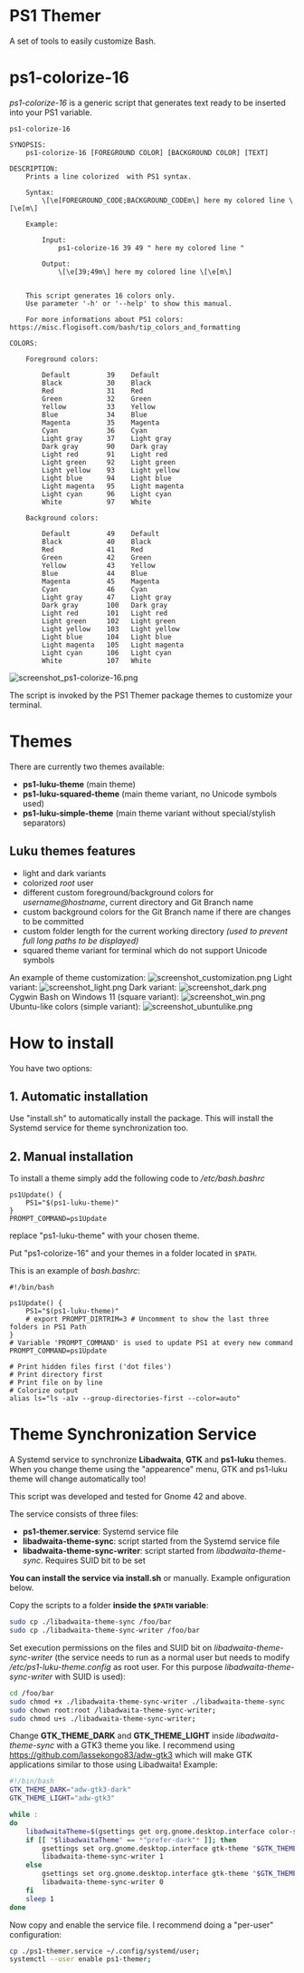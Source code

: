 # PS1 Themer
A set of tools to easily customize Bash.

# ps1-colorize-16
*ps1-colorize-16* is a generic script that generates text ready to be inserted into your PS1 variable.

```
ps1-colorize-16

SYNOPSIS: 
	ps1-colorize-16 [FOREGROUND COLOR] [BACKGROUND COLOR] [TEXT]

DESCRIPTION:
	Prints a line colorized  with PS1 syntax.

	Syntax:
		\[\e[FOREGROUND_CODE;BACKGROUND_CODEm\] here my colored line \[\e[m\]

	Example:

		Input:
			ps1-colorize-16 39 49 " here my colored line "

		Output:
			\[\e[39;49m\] here my colored line \[\e[m\]
		
	
	This script generates 16 colors only.
	Use parameter '-h' or '--help' to show this manual.
	
	For more informations about PS1 colors: https://misc.flogisoft.com/bash/tip_colors_and_formatting

COLORS:
	
	Foreground colors:

		Default         39    Default
		Black           30    Black
		Red             31    Red
		Green           32    Green
		Yellow          33    Yellow
		Blue            34    Blue
		Magenta         35    Magenta
		Cyan            36    Cyan
		Light gray      37    Light gray
		Dark gray       90    Dark gray
		Light red       91    Light red
		Light green     92    Light green
		Light yellow    93    Light yellow
		Light blue      94    Light blue
		Light magenta   95    Light magenta
		Light cyan      96    Light cyan
		White           97    White

	Background colors:

		Default         49    Default
		Black           40    Black
		Red             41    Red
		Green           42    Green
		Yellow          43    Yellow
		Blue            44    Blue
		Magenta         45    Magenta
		Cyan            46    Cyan
		Light gray      47    Light gray
		Dark gray       100   Dark gray
		Light red       101   Light red
		Light green     102   Light green
		Light yellow    103   Light yellow
		Light blue      104   Light blue
		Light magenta   105   Light magenta
		Light cyan      106   Light cyan
		White           107   White

```
![screenshot_ps1-colorize-16.png](./screenshots/screenshot_ps1-colorize-16.png)

The script is invoked by the PS1 Themer package themes to customize your terminal.

# Themes
There are currently two themes available:
- **ps1-luku-theme** (main theme)
- **ps1-luku-squared-theme** (main theme variant, no Unicode symbols used)
- **ps1-luku-simple-theme** (main theme variant without special/stylish separators)

## Luku themes features
- light and dark variants
- colorized *root* user
- different custom foreground/background colors for *username@hostname*, current directory and Git Branch name
- custom background colors for the Git Branch name if there are changes to be committed
- custom folder length for the current working directory *(used to prevent full long paths to be displayed)*
- squared theme variant for terminal which do not support Unicode symbols

An example of theme customization:
![screenshot_customization.png](./screenshots/screenshot_customization.png)
Light variant:
![screenshot_light.png](./screenshots/screenshot_light.png)
Dark variant:
![screenshot_dark.png](./screenshots/screenshot_dark.png)
Cygwin Bash on Windows 11 (square variant):
![screenshot_win.png](./screenshots/screenshot_win.png)
Ubuntu-like colors (simple variant):
![screenshot_ubuntulike.png](./screenshots/screenshot_simple_ubuntu.png)

# How to install
You have two options:

## 1. Automatic installation
Use "install.sh" to automatically install the package. This will install the Systemd service for theme synchronization too.

## 2. Manual installation
To install a theme simply add the following code to */etc/bash.bashrc*
```console
ps1Update() { 
	PS1="$(ps1-luku-theme)"
}
PROMPT_COMMAND=ps1Update
```
replace "ps1-luku-theme" with your chosen theme.

Put "ps1-colorize-16" and your themes in a folder located in `$PATH`.

This is an example of *bash.bashrc*:
```
#!/bin/bash

ps1Update() { 
	PS1="$(ps1-luku-theme)"
	# export PROMPT_DIRTRIM=3 # Uncomment to show the last three folders in PS1 Path
}
# Variable 'PROMPT_COMMAND' is used to update PS1 at every new command
PROMPT_COMMAND=ps1Update

# Print hidden files first ('dot files')
# Print directory first
# Print file on by line
# Colorize output
alias ls="ls -a1v --group-directories-first --color=auto"
```

# Theme Synchronization Service
A Systemd service to synchronize **Libadwaita**, **GTK** and **ps1-luku** themes.
When you change theme using the "appearence" menu, GTK and ps1-luku theme will change automatically too!

This script was developed and tested for Gnome 42 and above.

The service consists of three files:
* **ps1-themer.service**: Systemd service file
* **libadwaita-theme-sync**: script started from the Systemd service file
* **libadwaita-theme-sync-writer**: script started from *libadwaita-theme-sync*. Requires SUID bit to be set

**You can install the service via install.sh** or manually. Example onfiguration below.

Copy the scripts to a folder **inside the `$PATH` variable**:
```bash
sudo cp ./libadwaita-theme-sync /foo/bar
sudo cp ./libadwaita-theme-sync-writer /foo/bar
```

Set execution permissions on the files and SUID bit on *libadwaita-theme-sync-writer* (the service needs to run as a normal user but needs to modify */etc/ps1-luku-theme.config* as root user. For this purpose *libadwaita-theme-sync-writer* with SUID is used):
```bash
cd /foo/bar
sudo chmod +x ./libadwaita-theme-sync-writer ./libadwaita-theme-sync
sudo chown root:root /libadwaita-theme-sync-writer;
sudo chmod u+s ./libadwaita-theme-sync-writer;
```
Change **GTK_THEME_DARK** and **GTK_THEME_LIGHT** inside *libadwaita-theme-sync* with a GTK3 theme you like. I recommend using https://github.com/lassekongo83/adw-gtk3 which will make GTK applications similar to those using Libadwaita! Example:
```bash
#!/bin/bash
GTK_THEME_DARK="adw-gtk3-dark"
GTK_THEME_LIGHT="adw-gtk3"

while :
do
	libadwaitaTheme=$(gsettings get org.gnome.desktop.interface color-scheme)
	if [[ "$libadwaitaTheme" == *"prefer-dark"* ]]; then
		gsettings set org.gnome.desktop.interface gtk-theme "$GTK_THEME_DARK"
		libadwaita-theme-sync-writer 1
	else
		gsettings set org.gnome.desktop.interface gtk-theme "$GTK_THEME_LIGHT"
		libadwaita-theme-sync-writer 0
	fi
	sleep 1
done
```

Now copy and enable the service file. I recommend doing a "per-user" configuration:
```bash
cp ./ps1-themer.service ~/.config/systemd/user;
systemctl --user enable ps1-themer;
```

